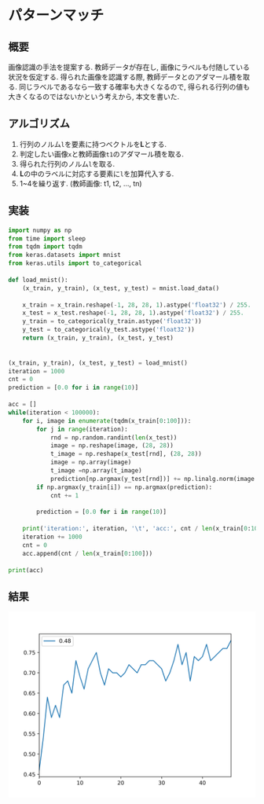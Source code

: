 # パターンマッチ
## 概要
画像認識の手法を提案する. 教師データが存在し, 画像にラベルも付随している状況を仮定する. 
得られた画像を認識する際, 教師データとのアダマール積を取る. 同じラベルであるなら一致する確率も大きくなるので, 得られる行列の値も大きくなるのではないかという考えから, 本文を書いた.
## アルゴリズム
1. 行列のノルム`l`を要素に持つベクトルを**L**とする.
2. 判定したい画像`x`と教師画像`t1`のアダマール積を取る.
3. 得られた行列のノルム`l`を取る.
4. **L**の中のラベルに対応する要素に`l`を加算代入する.
5. 1~4を繰り返す. (教師画像: t1, t2, ..., tn)

## 実装
```python
import numpy as np
from time import sleep
from tqdm import tqdm
from keras.datasets import mnist
from keras.utils import to_categorical

def load_mnist():
    (x_train, y_train), (x_test, y_test) = mnist.load_data()

    x_train = x_train.reshape(-1, 28, 28, 1).astype('float32') / 255.
    x_test = x_test.reshape(-1, 28, 28, 1).astype('float32') / 255.
    y_train = to_categorical(y_train.astype('float32'))
    y_test = to_categorical(y_test.astype('float32'))
    return (x_train, y_train), (x_test, y_test)


(x_train, y_train), (x_test, y_test) = load_mnist()
iteration = 1000
cnt = 0
prediction = [0.0 for i in range(10)]

acc = []
while(iteration < 100000):
    for i, image in enumerate(tqdm(x_train[0:100])):
        for j in range(iteration):
            rnd = np.random.randint(len(x_test))
            image = np.reshape(image, (28, 28))
            t_image = np.reshape(x_test[rnd], (28, 28))
            image = np.array(image)
            t_image =np.array(t_image)
            prediction[np.argmax(y_test[rnd])] += np.linalg.norm(image * t_image)
        if np.argmax(y_train[i]) == np.argmax(prediction):
            cnt += 1

        prediction = [0.0 for i in range(10)]

    print('iteration:', iteration, '\t', 'acc:', cnt / len(x_train[0:100]))
    iteration += 1000
    cnt = 0
    acc.append(cnt / len(x_train[0:100]))

print(acc)
```

## 結果
![result](./result.png)
